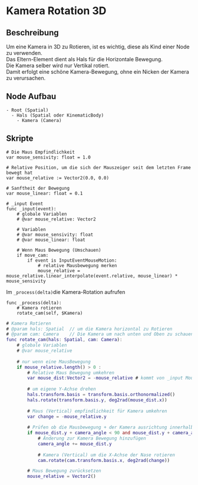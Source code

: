 # Kamera Rotation 3D

## Beschreibung
Um eine Kamera in 3D zu Rotieren, ist es wichtig, diese als Kind einer Node zu verwenden.  
Das Eltern-Element dient als Hals für die Horizontale Bewegung.  
Die Kamera selber wird nur Vertikal rotiert.  
Damit erfolgt eine schöne Kamera-Bewegung, ohne ein Nicken der Kamera zu verursachen.

## Node Aufbau
``` title="Node-Tree"
- Root (Spatial)
  - Hals (Spatial oder KinematicBody)
    - Kamera (Camera)
```


## Skripte
``` gdscript title="Variablen"
# Die Maus Empfindlichkeit
var mouse_sensivity: float = 1.0

# Relative Position, um die sich der Mauszeiger seit dem letzten Frame bewegt hat
var mouse_relative := Vector2(0.0, 0.0)     

# Sanftheit der Bewegung
var mouse_linear: float = 0.1
```


``` gdscript title="Maus Event abfragen"
# _input Event
func _input(event):
	# globale Variablen
    # @var mouse_relative: Vector2

    # Variablen
    # @var mouse_sensivity: float
    # @var mouse_linear: float

	# Wenn Maus Bewegung (Umschauen)
	if move_cam:
		if event is InputEventMouseMotion:
			# relative Mausbewegung merken
			mouse_relative = mouse_relative.linear_interpolate(event.relative, mouse_linear) * mouse_sensivity
```

Im `_process(delta)`die Kamera-Rotation aufrufen
``` gdscript title="Process"
func _process(delta):
    # Kamera rotieren
    rotate_cam(self, $Kamera)
```

```gd title="Kamera Rotation"
# Kamera Rotieren
# @param hals: Spatial  // um die Kamera horizontal zu Rotieren
# @param cam: Camera    // Die Kamera um nach unten und Oben zu schauen
func rotate_cam(hals: Spatial, cam: Camera):
	# globale Variablen
    # @var mouse_relative
    
    # nur wenn eine MausBewegung
	if mouse_relative.length() > 0 :
		# Relative Maus Bewegung umkehren
		var mouse_dist:Vector2 = -mouse_relative # kommt von _input MouseMotion
		
		# um eigene Y-Achse drehen
		hals.transform.basis = transform.basis.orthonormalized()
		hals.rotate(transform.basis.y, deg2rad(mouse_dist.x))
			
		# Maus (Vertical) empfindlichkeit für Kamera umkehren
		var change = -mouse_relative.y
		
		# Prüfen ob die Mausbewegung + der Kamera ausrichtung innerhalb des erlaupten Sichtfeldes ist
		if mouse_dist.y + camera_angle < 90 and mouse_dist.y + camera_angle > -90:
			# Änderung zur Kamera Bewegung hinzufügen
			camera_angle += mouse_dist.y
			
			# Kamera (Vertical) um die X-Achse der Nase rotieren
			cam.rotate(cam.transform.basis.x, deg2rad(change))

		# Maus Bewegung zurücksetzen
		mouse_relative = Vector2()
```
